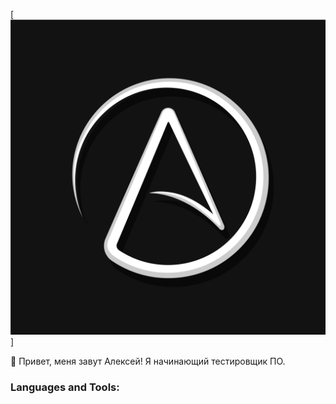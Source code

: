 [![Header](assets/1.jpg)]

👋 Привет, меня завут Алексей! Я начинающий тестировщик ПО.

### Languages and Tools:



<!---
Dudnik-AS/Dudnik-AS is a ✨ special ✨ repository because its `README.md` (this file) appears on your GitHub profile.
You can click the Preview link to take a look at your changes.
--->
